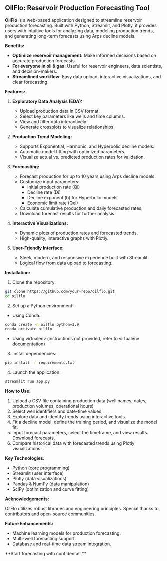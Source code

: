 ## OilFlo: Reservoir Production Forecasting Tool

**OilFlo** is a web-based application designed to streamline reservoir production forecasting. Built with Python, Streamlit, and Plotly, it provides users with intuitive tools for analyzing data, modeling production trends, and generating long-term forecasts using Arps decline models.

**Benefits:**

- **Optimize reservoir management:** Make informed decisions based on accurate production forecasts.
- **For everyone in oil & gas:** Useful for reservoir engineers, data scientists, and decision-makers.
- **Streamlined workflow:** Easy data upload, interactive visualizations, and clear forecasting.

**Features:**

1. **Exploratory Data Analysis (EDA):**

   - Upload production data in CSV format.
   - Select key parameters like wells and time columns.
   - View and filter data interactively.
   - Generate crossplots to visualize relationships.

2. **Production Trend Modeling:**

   - Supports Exponential, Harmonic, and Hyperbolic decline models.
   - Automatic model fitting with optimized parameters.
   - Visualize actual vs. predicted production rates for validation.

3. **Forecasting:**

   - Forecast production for up to 10 years using Arps decline models.
   - Customize input parameters:
     - Initial production rate (Qi)
     - Decline rate (Di)
     - Decline exponent (b) for Hyperbolic models
     - Economic limit rate (Qel)
   - Calculate cumulative production and daily forecasted rates.
   - Download forecast results for further analysis.

4. **Interactive Visualizations:**

   - Dynamic plots of production rates and forecasted trends.
   - High-quality, interactive graphs with Plotly.

5. **User-Friendly Interface:**
   - Sleek, modern, and responsive experience built with Streamlit.
   - Logical flow from data upload to forecasting.

**Installation:**

1. Clone the repository:

```bash
git clone https://github.com/your-repo/oilflo.git
cd oilflo
```

2. Set up a Python environment:

- Using Conda:

```bash
conda create -n oilflo python=3.9
conda activate oilflo
```

- Using virtualenv (instructions not provided, refer to virtualenv documentation)

3. Install dependencies:

```bash
pip install -r requirements.txt
```

4. Launch the application:

```bash
streamlit run app.py
```

**How to Use:**

1. Upload a CSV file containing production data (well names, dates, production volumes, operational hours)
2. Select well identifiers and date-time values.
3. Explore data and identify trends using interactive tools.
4. Fit a decline model, define the training period, and visualize the model fit.
5. Input forecast parameters, select the timeframe, and view results. Download forecasts.
6. Compare historical data with forecasted trends using Plotly visualizations.

**Key Technologies:**

- Python (core programming)
- Streamlit (user interface)
- Plotly (data visualizations)
- Pandas & NumPy (data manipulation)
- SciPy (optimization and curve fitting)

**Acknowledgements:**

OilFlo utilizes robust libraries and engineering principles. Special thanks to contributors and open-source communities.

**Future Enhancements:**

- Machine learning models for production forecasting.
- Multi-well forecasting support.
- Database and real-time data stream integration.

**Start forecasting with confidence! **
